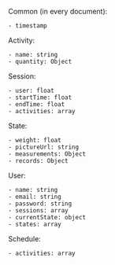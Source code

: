 Common (in every document):

    - timestamp

Activity:

    - name: string
    - quantity: Object

Session:

    - user: float
    - startTime: float
    - endTime: float
    - activities: array

State:

    - weight: float
    - pictureUrl: string
    - measurements: Object
    - records: Object

User: 

    - name: string
    - email: string
    - password: string
    - sessions: array
    - currentState: object
    - states: array

Schedule:

    - activities: array